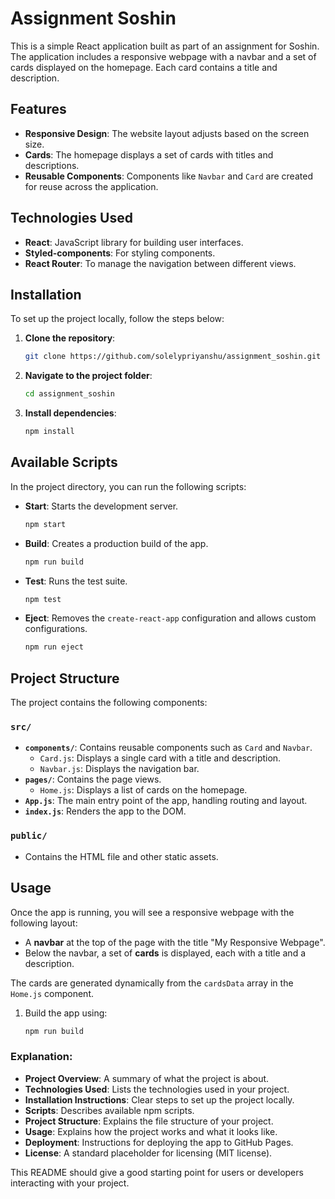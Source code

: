# Assignment Soshin

This is a simple React application built as part of an assignment for Soshin. The application includes a responsive webpage with a navbar and a set of cards displayed on the homepage. Each card contains a title and description.

## Features

- **Responsive Design**: The website layout adjusts based on the screen size.
- **Cards**: The homepage displays a set of cards with titles and descriptions.
- **Reusable Components**: Components like `Navbar` and `Card` are created for reuse across the application.

## Technologies Used

- **React**: JavaScript library for building user interfaces.
- **Styled-components**: For styling components.
- **React Router**: To manage the navigation between different views.

## Installation

To set up the project locally, follow the steps below:

1. **Clone the repository**:

   ```bash
   git clone https://github.com/solelypriyanshu/assignment_soshin.git
   ```

2. **Navigate to the project folder**:

   ```bash
   cd assignment_soshin
   ```

3. **Install dependencies**:

   ```bash
   npm install
   ```

## Available Scripts

In the project directory, you can run the following scripts:

- **Start**: Starts the development server.

  ```bash
  npm start
  ```

- **Build**: Creates a production build of the app.

  ```bash
  npm run build
  ```

- **Test**: Runs the test suite.

  ```bash
  npm test
  ```

- **Eject**: Removes the `create-react-app` configuration and allows custom configurations.

  ```bash
  npm run eject
  ```

## Project Structure

The project contains the following components:

### `src/`
- **`components/`**: Contains reusable components such as `Card` and `Navbar`.
  - `Card.js`: Displays a single card with a title and description.
  - `Navbar.js`: Displays the navigation bar.
- **`pages/`**: Contains the page views.
  - `Home.js`: Displays a list of cards on the homepage.
- **`App.js`**: The main entry point of the app, handling routing and layout.
- **`index.js`**: Renders the app to the DOM.

### `public/`
- Contains the HTML file and other static assets.

## Usage

Once the app is running, you will see a responsive webpage with the following layout:

- A **navbar** at the top of the page with the title "My Responsive Webpage".
- Below the navbar, a set of **cards** is displayed, each with a title and a description.

The cards are generated dynamically from the `cardsData` array in the `Home.js` component.

1. Build the app using:

   ```bash
   npm run build
   ```

### Explanation:

- **Project Overview**: A summary of what the project is about.
- **Technologies Used**: Lists the technologies used in your project.
- **Installation Instructions**: Clear steps to set up the project locally.
- **Scripts**: Describes available npm scripts.
- **Project Structure**: Explains the file structure of your project.
- **Usage**: Explains how the project works and what it looks like.
- **Deployment**: Instructions for deploying the app to GitHub Pages.
- **License**: A standard placeholder for licensing (MIT license).

This README should give a good starting point for users or developers interacting with your project.
